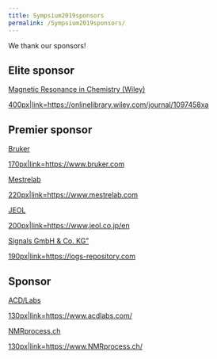 ```yaml
---
title: Sympsium2019sponsors
permalink: /Sympsium2019sponsors/
---
```


We thank our sponsors!

Elite sponsor
-------------

[Magnetic Resonance in Chemistry
(Wiley)](https://onlinelibrary.wiley.com/journal/1097458xa)

[400px\|link=<https://onlinelibrary.wiley.com/journal/1097458xa>](/File:mrc3.jpg "wikilink")

Premier sponsor
---------------

[Bruker](https://www.bruker.com)

[170px\|link=<https://www.bruker.com>](/File:bruker.png "wikilink")

[Mestrelab](https://www.mestrelab.com)

[220px\|link=<https://www.mestrelab.com>](/File:mestrelab.png "wikilink")

[JEOL](https://www.jeol.co.jp/en)

[200px\|link=<https://www.jeol.co.jp/en>](/File:jeol.png "wikilink")

[Signals GmbH & Co. KG”](https://logs-repository.com)

[190px\|link=<https://logs-repository.com>](/File:logs.png "wikilink")

Sponsor
-------

[ACD/Labs](https://www.acdlabs.com/)

[130px\|link=<https://www.acdlabs.com/>](/File:acd.png "wikilink")

[NMRprocess.ch](https://www.NMRprocess.ch/)

[130px\|link=<https://www.NMRprocess.ch/>](/File:NMRprocess.png "wikilink")